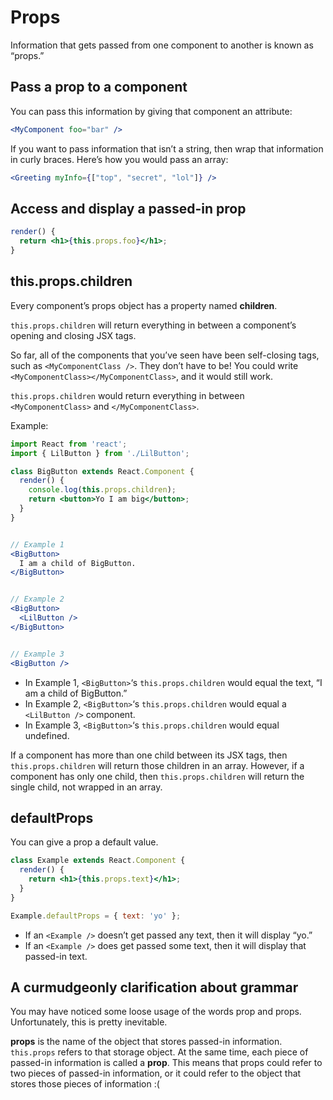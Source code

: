 # Props

Information that gets passed from one component to another is known as “props.”

## Pass a prop to a component

You can pass this information by giving that component an attribute:

```jsx
<MyComponent foo="bar" />
```

If you want to pass information that isn’t a string, then wrap that information in curly braces. Here’s how you would pass an array:

```jsx
<Greeting myInfo={["top", "secret", "lol"]} />
```

## Access and display a passed-in prop

```jsx
render() {
  return <h1>{this.props.foo}</h1>;
}
```

## this.props.children

Every component’s props object has a property named **children**.

`this.props.children` will return everything in between a component’s opening and closing JSX tags.

So far, all of the components that you’ve seen have been self-closing tags, such as `<MyComponentClass />`. They don’t have to be! You could write `<MyComponentClass></MyComponentClass>`, and it would still work.

`this.props.children` would return everything in between `<MyComponentClass>` and `</MyComponentClass>`.

Example:

```jsx
import React from 'react';
import { LilButton } from './LilButton';

class BigButton extends React.Component {
  render() {
    console.log(this.props.children);
    return <button>Yo I am big</button>;
  }
}


// Example 1
<BigButton>
  I am a child of BigButton.
</BigButton>


// Example 2
<BigButton>
  <LilButton />
</BigButton>


// Example 3
<BigButton />
```

- In Example 1, `<BigButton>`‘s `this.props.children` would equal the text, “I am a child of BigButton.”
- In Example 2, `<BigButton>`‘s `this.props.children` would equal a `<LilButton />` component.
- In Example 3, `<BigButton>`‘s `this.props.children` would equal undefined.

If a component has more than one child between its JSX tags, then `this.props.children` will return those children in an array. However, if a component has only one child, then `this.props.children` will return the single child, not wrapped in an array.

## defaultProps

You can give a prop a default value.

```jsx
class Example extends React.Component {
  render() {
    return <h1>{this.props.text}</h1>;
  }
}

Example.defaultProps = { text: 'yo' };
```

- If an `<Example />` doesn’t get passed any text, then it will display “yo.”
- If an `<Example />` does get passed some text, then it will display that passed-in text.

## A curmudgeonly clarification about grammar

You may have noticed some loose usage of the words prop and props. Unfortunately, this is pretty inevitable.

**props** is the name of the object that stores passed-in information. `this.props` refers to that storage object. At the same time, each piece of passed-in information is called a **prop**. This means that props could refer to two pieces of passed-in information, or it could refer to the object that stores those pieces of information :(
